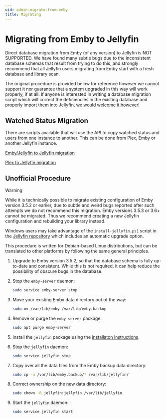 ```yaml
---
uid: admin-migrate-from-emby
title: Migrating
---
```


# Migrating from Emby to Jellyfin

Direct database migration from Emby (of any version) to Jellyfin is NOT SUPPORTED. We have found many subtle bugs due to the inconsistent database schemas that result from trying to do this, and strongly recommend that all Jellyfin users migrating from Emby start with a fresh database and library scan.

The original procedure is provided below for reference however we cannot support it nor guarantee that a system upgraded in this way will work properly, if at all. If anyone is interested in writing a database migration script which will correct the deficiencies in the existing database and properly import them into Jellyfin, [we would welcome it however](xref:contrib-index)!

## Watched Status Migration

There are scripts available that will use the API to copy watched status and users from one instance to another. This can be done from Plex, Emby or another Jellyfin instance. 

[Emby/Jellyfin to Jellyfin migration](https://github.com/CobayeGunther/Emby2Jelly)

[Plex to Jellyfin migration](https://github.com/wilmardo/migrate-plex-to-jellyfin)

## Unofficial Procedure

> [!WARNING]
> While it is technically possible to migrate existing configuration of Emby version 3.5.2 or earlier, due to subtle and weird bugs reported after such attempts we do not recommend this migration. Emby versions 3.5.3 or 3.6+ cannot be migrated. Thus we recommend creating a new Jellyfin configuration and rebuilding your library instead.

Windows users may take advantage of the `install-jellyfin.ps1` script in the [Jellyfin repository](https://github.com/jellyfin/jellyfin) which includes an automatic upgrade option.

This procedure is written for Debian-based Linux distributions, but can be translated to other platforms by following the same general principles.

1. Upgrade to Emby version 3.5.2, so that the database schema is fully up-to-date and consistent. While this is not required, it can help reduce the possibility of obscure bugs in the database.

2. Stop the `emby-server` daemon:

   ```sh
   sudo service emby-server stop
   ```

3. Move your existing Emby data directory out of the way:

   ```sh
   sudo mv /var/lib/emby /var/lib/emby.backup
   ```

4. Remove or purge the `emby-server` package:

   ```sh
   sudo apt purge emby-server
   ```

5. Install the `jellyfin` package using the [installaton instructions](xref:admin-installing).

6. Stop the `jellyfin` daemon:

   ```sh
   sudo service jellyfin stop
   ```

7. Copy over all the data files from the Emby backup data directory:

   ```sh
   sudo cp -a /var/lib/emby.backup/* /var/lib/jellyfin/
   ```

8. Correct ownership on the new data directory:

   ```sh
   sudo chown -R jellyfin:jellyfin /var/lib/jellyfin
   ```

9. Start the `jellyfin` daemon:

   ```sh
   sudo service jellyfin start
   ```
